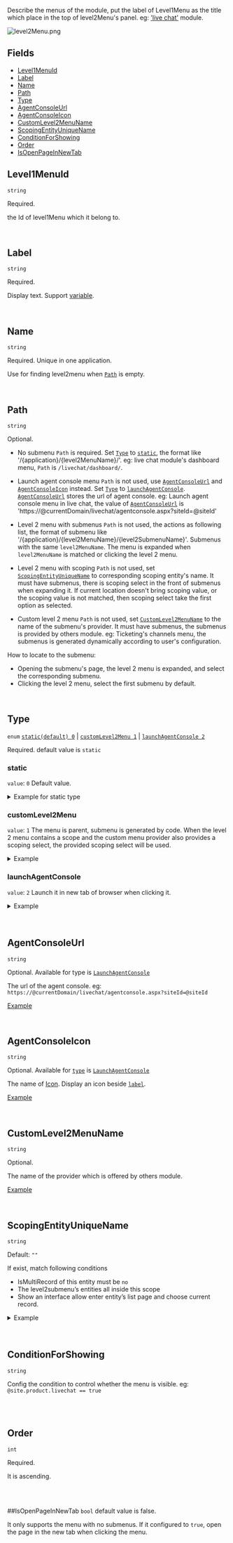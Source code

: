 Describe the menus of the module, put the label of Level1Menu as the title which place in the top of level2Menu's panel. eg: ['live chat'](https://dash11.comm100.io/ui/10100000/livechat/dashboard/) module.

![level2Menu.png](/.attachments/level2Menu-b937afc4-8a7d-4955-9f80-b9f964169ffe.png)

## Fields
- [Level1MenuId](#Level1MenuId)
- [Label](#Label)
- [Name](#Name)
- [Path](#Path)
- [Type](#Type)
- [AgentConsoleUrl](#AgentConsoleUrl)
- [AgentConsoleIcon](#AgentConsoleIcon)
- [CustomLevel2MenuName](#CustomLevel2MenuName)
- [ScopingEntityUniqueName](#ScopingEntityUniqueName)
- [ConditionForShowing](#conditionForShowing)
- [Order](#Order)
- [IsOpenPageInNewTab](#isOpenPageInNewTab)

## Level1MenuId
`string`

Required.

the Id of level1Menu which it belong to.

<br />

## Label
`string`

Required.

Display text. Support [variable](/References/UI/Variables).

<br />

## Name
`string` 

Required. Unique in one application.

Use for finding level2menu when [`Path`](#path) is empty.

<br />

## Path
`string`

Optional. 


- No submenu
`Path` is required. Set [`Type`](#Type) to [`static`](#static), the format like '/{application}/{level2MenuName}/'. eg: live chat module's dashboard menu, `Path` is `/livechat/dashboard/`.
- Launch agent console menu
`Path` is not used, use [`AgentConsoleUrl`](#AgentConsoleUrl) and [`AgentConsoleIcon`](#AgentConsoleIcon) instead. Set [`Type`](#Type) to [`launchAgentConsole`](#launchAgentConsole). [`AgentConsoleUrl`](#AgentConsoleUrl) stores the url of agent console. eg: Launch agent console menu in live chat, the value of [`AgentConsoleUrl`](#AgentConsoleUrl) is 'https://@currentDomain/livechat/agentconsole.aspx?siteId=@siteId'

- Level 2 menu with submenus
  `Path` is not used, the actions as following list, the format of submenu like '/{application}/{level2MenuName}/{level2SubmenuName}'. Submenus with the same `level2MenuName`. The menu is expanded when `level2MenuName` is matched or clicking the level 2 menu.

- Level 2 menu with scoping
`Path` is not used, set [`ScopingEntityUniqueName`](#ScopingEntityUniqueName) to corresponding scoping entity's name. It must have submenus, there is scoping select in the front of submenus when expanding it. If current location doesn't bring scoping value, or the scoping value is not matched, then scoping select take the first option as selected.
  
- Custom level 2 menu
`Path` is not used, set [`CustomLevel2MenuName`](#CustomLevel2MenuName) to the name of the submenu's provider. It must have submenus, the submenus is provided by others module. eg: Ticketing's channels menu, the submenus is generated dynamically according to user's configuration.

How to locate to the submenu:
- Opening the submenu's page, the level 2 menu is expanded, and select the corresponding submenu.
- Clicking the level 2 menu, select the first submenu by default. 

<br />

## Type
`enum`
[`static(default) 0`](#static) | [`customLevel2Menu 1`](#customLevel2Menu) | [`launchAgentConsole 2`](#launchAgentConsole)

Required. default value is `static`

### static
`value`: `0`
Default value.
<details>
<summary>Example for static type</summary>

Below screenshot is part of livechat's [dashboard](https://dash11.comm100.io/ui/10100000/bot/dashboard/) page, it without children menu.

The configurations as following:
- level2Menu
  - `label` is `Dashboard`
  - `type` is `static`
  - `path` is `/livechat/dashboard/`

![re-level2 menu.png](/.attachments/re-level2%20menu-1af6ea32-4595-44f5-bc1d-8613891c3ea2.png)
</details>

### customLevel2Menu
`value`: `1`
The menu is parent, submenu is generated by code. When the level 2 menu contains a scope and the custom menu provider also provides a scoping select, the provided scoping select will be used.
<details>
<summary>Example</summary>

Below screenshot is part of ticking's [channels](https://dash11.comm100.io/ui/10100000/ticketing/channels/email/channelaccount/) page, its children menus is provided by ticketing module.

The configurations as following:
- level2Menu
  - `label` is `Channels`
  - `type` is `customLevel2Menu`
  - `path` is ``
  - `customLevel2MenuName`: `'ticketChannelsMenuProvider'`

![custom menu.png](/.attachments/custom%20menu-1e7f0722-dfd8-4f94-b8b5-1facff62fc97.png)
</details>

### launchAgentConsole
`value`: `2`
Launch it in new tab of browser when clicking it.
<details>
<summary id="agentconsole">Example</summary>

Below screenshot is part of livechat's [menu](https://dash11.comm100.io/ui/10100000/livechat/dashboard/).

The configurations as following:
- level2Menu
  - `label` is `Get Online & Chat`
  - `type` is `launchAgentConsole`
  - `agentConsoleUrl` is `https://@currentDomain/livechat/agentconsole.aspx?siteId=@siteId`
  - `agentConsoleIcon` is `lauchAgentConsole`

![agentconsole-menu.png](/.attachments/agentconsole-menu-09f18105-2d99-434e-808b-e1d8d7d7a2bf.png)
</details>

<br/>
<br/>

## AgentConsoleUrl
`string`

Optional. Available for type is [`LaunchAgentConsole`](#launchAgentConsole)

The url of the agent console.
eg: `https://@currentDomain/livechat/agentconsole.aspx?siteId=@siteId`

[Example](#agentconsole)

<br />

## AgentConsoleIcon
`string`

Optional. Available for [`type`](#type) is [`LaunchAgentConsole`](#launchAgentConsole)

The name of [Icon](/References/UI/Icon). Display an icon beside [`label`](#label).

[Example](#agentconsole)

<br />

## CustomLevel2MenuName
`string`

Optional.

The name of the provider which is offered by others module.

[Example](#customLevel2Menu)

<br />

## ScopingEntityUniqueName
`string`

Default: `""`

If exist, match following conditions
- IsMultiRecord of this entity must be `no`
- The level2submenu’s entities all inside this scope
- Show an interface allow enter entity’s list page and choose current record.
<details>
<summary>Example</summary>

Below is a part of the [Installation](https://dash11.comm100.io/ui/10100000/livechat/campaign/installation/) page. Display scoping select below level2Menu.

The configuarations of level 2 Menu
- level2Menu
  - `type` is `static`
  - `label` is `Campaign`
  - `scopingEntityUniqueName` is `campaign`

![scoping.png](/.attachments/scoping-1ef2b21d-7016-484b-a5f4-f2d181394e06.png)

</details>

<br />
<br />

## ConditionForShowing
`string`

Config the condition to control whether the menu is visible. eg: `@site.product.livechat == true`

<br />
<br />

## Order
`int`

Required.

It is ascending.

<br/>
<br/>

##IsOpenPageInNewTab
`bool` default value is false.

It only supports the menu with no submenus. If it configured to `true`, open the page in the new tab when clicking the menu.

